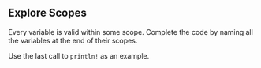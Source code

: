 ## Explore Scopes

Every variable is valid within some scope. Complete the code by naming all the
variables at the end of their scopes. 

<div class="hint">
Use the last call to <code>println!</code> as an example.
</div>
